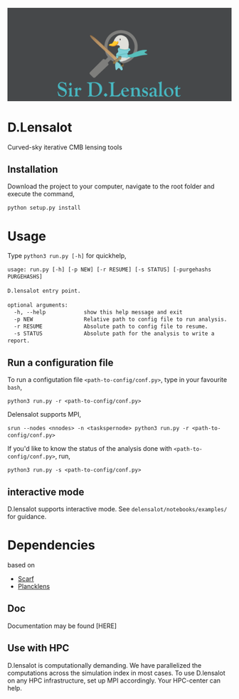 ![D.lensalot logo](res/dlensalot2.PNG)
# D.Lensalot
Curved-sky iterative CMB lensing tools

## Installation
Download the project to your computer, navigate to the root folder and execute the command,

``` 
python setup.py install
```


# Usage

Type `python3 run.py [-h]` for quickhelp,
```
usage: run.py [-h] [-p NEW] [-r RESUME] [-s STATUS] [-purgehashs PURGEHASHS]

D.lensalot entry point.

optional arguments:
  -h, --help            show this help message and exit
  -p NEW                Relative path to config file to run analysis.
  -r RESUME             Absolute path to config file to resume.
  -s STATUS             Absolute path for the analysis to write a report.

```

## Run a configuration file

To run a configutation file `<path-to-config/conf.py>`, type in your favourite `bash`,
```
python3 run.py -r <path-to-config/conf.py>
```

Delensalot supports MPI,

```
srun --nodes <nnodes> -n <taskspernode> python3 run.py -r <path-to-config/conf.py>
```

If you'd like to know the status of the analysis done with `<path-to-config/conf.py>`, run,
```
python3 run.py -s <path-to-config/conf.py>
```

## interactive mode

D.lensalot supports interactive mode. See `delensalot/notebooks/examples/` for guidance.




# Dependencies

 based on
  * [Scarf](https://github.com/samuelsimko/scarf)
  * [Plancklens](https://github.com/carronj/plancklens)

## Doc
Documentation may be found [HERE]


## Use with HPC
D.lensalot is computationally demanding.
We have parallelized the computations across the simulation index in most cases.
To use D.lensalot on any HPC infrastructure, set up MPI accordingly. Your HPC-center can help.